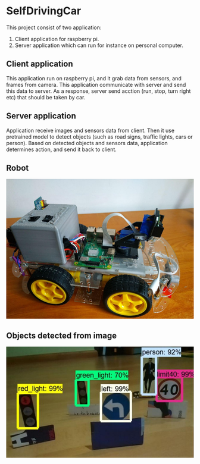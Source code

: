 # SelfDrivingCar
This project consist of two application:
1) Client application for raspberry pi.
2) Server application which can run for instance on personal computer.

## Client application
This application run on raspberry pi, and it grab data from sensors, and frames from camera. This application 
communicate with server and send this data 
to server. As a response, server send acction (run, stop, turn right etc) that should be taken by car.

## Server application
Application receive images and sensors data from client. Then it use pretrained model to detect objects (such as road signs, traffic lights, cars or person).
Based on detected objects and sensors data, application determines action, and send it back to client.

## Robot
![Robot image](/images/robot_conctruct.jpg)

## Objects detected from image
![Detected objects](images/objects_detected_by_camera.jpg)
